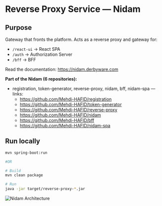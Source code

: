 # Reverse Proxy Service — Nidam

## Purpose
Gateway that fronts the platform. Acts as a reverse proxy and gateway for:
- `/react-ui` → React SPA
- `/auth` → Authorization Server
- `/bff` → BFF

Read the documentation: https://nidam.derbyware.com

**Part of the Nidam (6 repositories):**
- registration, token-generator, reverse-proxy, nidam, bff, nidam-spa — links:
    - https://github.com/Mehdi-HAFID/registration
    - https://github.com/Mehdi-HAFID/token-generator
    - https://github.com/Mehdi-HAFID/reverse-proxy
    - https://github.com/Mehdi-HAFID/nidam
    - https://github.com/Mehdi-HAFID/bff
    - https://github.com/Mehdi-HAFID/nidam-spa

## Run locally
```bash
mvn spring-boot:run 

#OR

# Build
mvn clean package

# Run
java -jar target/reverse-proxy-*.jar
```

[//]: # (TODO change to the new one)
![Nidam Architecture](https://nidam.derbyware.com/img/v2/Nidam-v2-Routing.svg "New Nidam Architecture")

